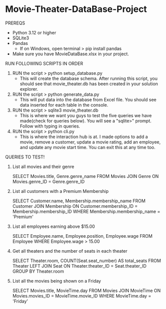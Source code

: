 # Movie-Theater-DataBase-Project

PREREQS
- Python 3.12 or higher
- SQLite3
- Pandas
   - If on Windows, open terminal > pip install pandas
- Make sure you have MovieDataBase.xlsx in your project.

RUN FOLLOWING SCRIPTS IN ORDER

1. RUN the script > python setup_database.py
   - This will create the database schema. After running this script, you should see that movie_theater.db has been created in your solution explorer.
2. RUN the script > python generate_data.py
   - This will put data into the database from Excel file. You should see data inserted for each table in the console.
3. RUN the script > sqlite3 movie_theater.db
   - This is where we want you guys to test the five queries we have made(check for queries below). You will see a "sqlite>" prompt. Follow with typing in queries.
4. RUN the script > python cli.py
   - This is where the interaction hub is at. I made options to add a movie, remove a customer, update a movie rating, add an employee, and update any movie start time. You can exit this at any time too.
  
QUERIES TO TEST!
1. List all movies and their genre
   
   SELECT Movies.title, Genre.genre_name
        FROM Movies
        JOIN Genre ON Movies.genre_ID = Genre.genre_ID
3. List all customers with a Premium Membership
   
   SELECT Customer.name, Membership.membership_name
        FROM Customer
        JOIN Membership ON Customer.membership_ID = Membership.membership_ID
        WHERE Membership.membership_name = 'Premium'
4. List all employees earning above $15.00
   
   SELECT Employee.name, Employee.position, Employee.wage
        FROM Employee
        WHERE Employee.wage > 15.00
5. Get all theaters and the number of seats in each theater
   
   SELECT Theater.room, COUNT(Seat.seat_number) AS total_seats
    FROM Theater
    LEFT JOIN Seat ON Theater.theater_ID = Seat.theater_ID
    GROUP BY Theater.room
6. List all the movies being shown on a Friday
   
   SELECT Movies.title, MovieTime.day
        FROM Movies
        JOIN MovieTime ON Movies.movies_ID = MovieTime.movie_ID
        WHERE MovieTime.day = 'Friday'



